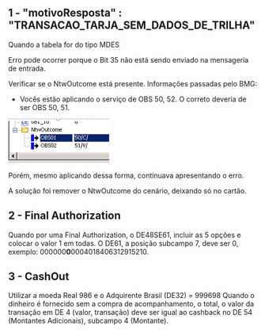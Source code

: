 ## 1 - "motivoResposta" : "TRANSACAO_TARJA_SEM_DADOS_DE_TRILHA"

Quando a tabela for do tipo MDES

Erro pode ocorrer porque o Bit 35 não está sendo enviado na mensageria de entrada.

Verificar se o NtwOutcome está presente. Informações passadas pelo BMG:
- Vocês estão aplicando o serviço de OBS 50, 52. O correto deveria de ser OBS 50, 51.

![image.png](/.attachments/image-5a9a9831-b5cc-4842-8b8e-9d59833f7da8.png)

Porém, mesmo aplicando dessa forma, continuava apresentando o erro.

A solução foi remover o NtwOutcome do cenário, deixando só no cartão.

## 2 - Final Authorization

Quando por uma Final Authorization, o DE48SE61, incluir as 5 opções e colocar o valor 1 em todas.
O DE61, a posição subcampo 7, deve ser 0, exemplo: 000000**0**0004018406312915210.

## 3 - CashOut
Utilizar a moeda Real 986 e o Adquirente Brasil (DE32) = 999698
Quando o dinheiro é fornecido sem a compra de acompanhamento, o total,  o valor da transação em DE 4 (valor, transação) deve ser igual ao cashback no DE 54 (Montantes Adicionais), subcampo 4 (Montante).